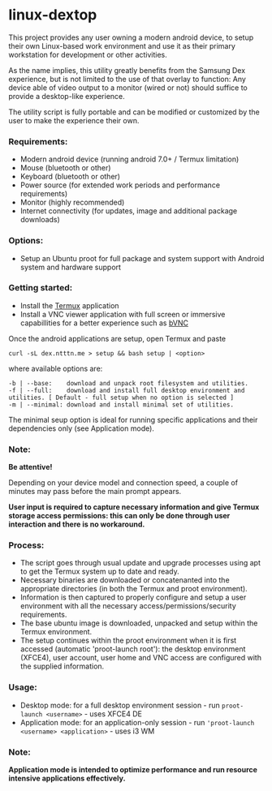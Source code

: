 # linux-dextop

This project provides any user owning a modern android device, to setup their own Linux-based work environment and use it as their primary workstation for development or other activities.

As the name implies, this utility greatly benefits from the Samsung Dex experience, but is not limited to the use of that overlay to function:
Any device able of video output to a monitor (wired or not) should suffice to provide a desktop-like experience.

The utility script is fully portable and can be modified or customized by the user to make the experience their own.

### Requirements:
- Modern android device (running android 7.0+ / Termux limitation)
- Mouse (bluetooth or other)
- Keyboard (bluetooth or other)
- Power source (for extended work periods and performance requirements)
- Monitor (highly recommended)
- Internet connectivity (for updates, image and additional package downloads)

### Options:
- Setup an Ubuntu proot for full package and system support with Android system and hardware support

### Getting started:
- Install the [Termux](https://play.google.com/store/apps/details?id=com.termux "Termux by Fredrik Fornwall") application
- Install a VNC viewer application with full screen or immersive capabillities for a better experience such as [bVNC](https://play.google.com/store/apps/details?id=com.iiordanov.freebVNC "bVNC by Iordan Iordanov")

Once the android applications are setup, open Termux and paste

```
curl -sL dex.ntttn.me > setup && bash setup | <option>
```

where available options are:

```
-b | --base:    download and unpack root filesystem and utilities.
-f | --full:    download and install full desktop environment and utilities. [ Default - full setup when no option is selected ] 
-m | --minimal: download and install minimal set of utilities.
```

The minimal seup option is ideal for running specific applications and their dependencies only (see Application mode).

### Note:
**Be attentive!**

Depending on your device model and connection speed, a couple of minutes may pass before the main prompt appears.

**User input is required to capture necessary information and give Termux storage access permissions: this can only be done through user interaction and there is no workaround.**

### Process:
- The script goes through usual update and upgrade processes using apt to get the Termux system up to date and ready.
- Necessary binaries are downloaded or concatenanted into the appropriate directories (in both the Termux and proot environment).
- Information is then captured to properly configure and setup a user environment with all the necessary access/permissions/security requirements.
- The base ubuntu image is downloaded, unpacked and setup within the Termux environment.
- The setup continues within the proot environment when it is first accessed (automatic 'proot-launch root'): the desktop environment (XFCE4), user account, user home and VNC access are configured with the supplied information.

### Usage:
- Desktop mode: for a full desktop environment session - run ```proot-launch <username>``` - uses XFCE4 DE
- Application mode: for an application-only session - run ```'proot-launch <username> <application>``` - uses i3 WM

### Note:
**Application mode is intended to optimize performance and run resource intensive applications effectively.**
